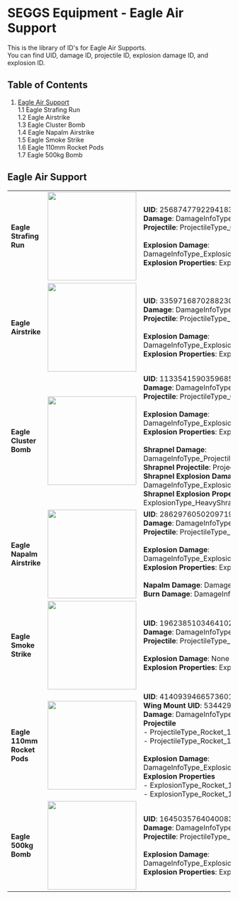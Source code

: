 # SEGGS Equipment - Eagle Air Support
This is the library of ID's for Eagle Air Supports.  
You can find UID, damage ID, projectile ID, explosion damage ID, and explosion ID.  

## Table of Contents  
1. [Eagle Air Support](#eagle-air-support)  
  1.1 Eagle Strafing Run  
  1.2 Eagle Airstrike  
  1.3 Eagle Cluster Bomb  
  1.4 Eagle Napalm Airstrike  
  1.5 Eagle Smoke Strike  
  1.6 Eagle 110mm Rocket Pods  
  1.7 Eagle 500kg Bomb  

## Eagle Air Support
|   |   |   |
-- | -- | :-
**Eagle Strafing Run** | <img src="https://helldivers.wiki.gg/images/f/f3/Eagle_Strafing_Run_Stratagem_Icon.png?e6ad30" width="200"> | **UID**: 2568747792294183916<br/>**Damage**: DamageInfoType_Projectile_Cannon_Eagle_23mm<br/>**Projectile**: ProjectileType_Cannon_Eagle_23mm<br/><br/>**Explosion Damage**: DamageInfoType_Explosion_Projectile_Cannon_Eagle_23mm<br/>**Explosion Properties**: ExplosionType_Cannon_23mm_strafe
**Eagle Airstrike** | <img src="https://helldivers.wiki.gg/images/7/72/Eagle_Airstrike_Stratagem_Icon.png?685944" width="200"> | **UID**: 3359716870288230953<br/>**Damage**: DamageInfoType_Projectile_Bomb_100kg<br/>**Projectile**: ProjectileType_Bomb_100kg<br/><br/>**Explosion Damage**: DamageInfoType_Explosion_Projectile_EagleBomb_100kg<br/>**Explosion Properties**: ExplosionType_EagleBomb_100kg
**Eagle Cluster Bomb** | <img src="https://helldivers.wiki.gg/images/4/4f/Eagle_Cluster_Bomb_Stratagem_Icon.png?4c4860" width="200"> | **UID**: 11335415903596859741<br/>**Damage**: DamageInfoType_Projectile_Bomb_100kg<br/>**Projectile**: ProjectileType_ClusterBomb_100kg<br/><br/>**Explosion Damage**: DamageInfoType_Explosion_Projectile_OrbitalShot<br/>**Explosion Properties**: ExplosionType_ClusterBomb<br/><br/>**Shrapnel Damage**: DamageInfoType_Projectile_Grenade_40mm_HE<br/>**Shrapnel Projectile**: ProjectileType_ClusterBomb_Bomb<br/>**Shrapnel Explosion Damage**: DamageInfoType_Explosion_Projectile_OrbitalShot<br/>**Shrapnel Explosion Properties**: ExplosionType_HeavyShrapnel_Clusterbombs
**Eagle Napalm Airstrike** | <img src="https://helldivers.wiki.gg/images/4/42/Eagle_Napalm_Airstrike_Stratagem_Icon.png?ab5aa8" width="200"> | **UID**: 2862976050209719244<br/>**Damage**: DamageInfoType_Projectile_Bomb_100kg<br/>**Projectile**: ProjectileType_Bomb_Napalm<br/><br/>**Explosion Damage**: DamageInfoType_Explosion_Projectile_EagleBomb_Napalm<br/>**Explosion Properties**: ExplosionType_EagleBomb_Napalm<br/><br/>**Napalm Damage**: DamageInfoType_DPS_BurningHeavy<br/>**Burn Damage**: DamageInfoType_DPS_Fire
**Eagle Smoke Strike** | <img src="https://helldivers.wiki.gg/images/0/05/Eagle_Smoke_Strike_Stratagem_Icon.png?1cd323" width="200"> | **UID**: 1962385103464102102<br/>**Damage**: DamageInfoType_Projectile_Bomb_100kg<br/>**Projectile**: ProjectileType_Bomb_Smoke<br/><br/>**Explosion Damage**: None<br/>**Explosion Properties**: ExplosionType_OrbitalSmoke
**Eagle 110mm Rocket Pods** | <img src="https://helldivers.wiki.gg/images/e/ef/Eagle_110mm_Rocket_Pods_Stratagem_Icon.png?f9934d" width="200"> | **UID**: 4140939466573601321<br/>**Wing Mount UID**: 5344291599364980417<br/>**Damage**: DamageInfoType_Projectile_Rocket_110mm<br/>**Projectile**<br/>- ProjectileType_Rocket_110mm<br/>- ProjectileType_Rocket_110mm_silent<br/><br/>**Explosion Damage**: DamageInfoType_Explosion_Projectile_Rocket_110mm<br/>**Explosion Properties**<br/>- ExplosionType_Rocket_110mm<br/>- ExplosionType_Rocket_110mm_silent
**Eagle 500kg Bomb** | <img src="https://helldivers.wiki.gg/images/e/e5/Eagle_500kg_Bomb_Stratagem_Icon.png?ff6faf" width="200"> | **UID**: 16450357640400839941<br/>**Damage**: DamageInfoType_Projectile_Bomb_500kg<br/>**Projectile**: ProjectileType_Bomb_500kg<br/><br/>**Explosion Damage**: DamageInfoType_Explosion_Projectile_EagleBomb_500kg<br/>**Explosion Properties**: ExplosionType_EagleBomb_500kg
